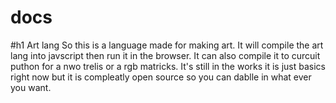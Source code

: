 # docs
#h1 Art lang
So this is a language made for making art.
It will compile the art lang into javscript then run it in the browser.
It can also compile it to curcuit puthon for a nwo trelis or a rgb matricks.
It's still in the works it is just basics right now but it is compleatly open source so you can dablle in what ever you want.